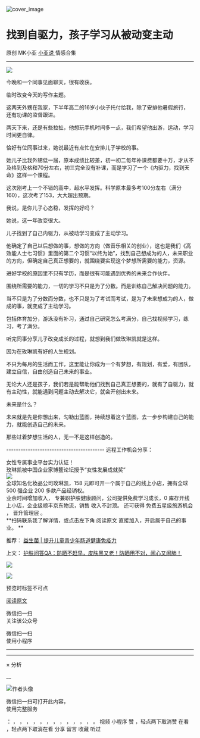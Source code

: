![cover_image](https://mmbiz.qpic.cn/mmbiz_jpg/A8SKDch4cJHrhicbHNGGQxcMSFfkYrUfnicNLfoP0CsbHib6KkjUFmicGlZZx6vicwtUaRjKzK6gsiacHtVzicY9wQzzg/0?wx_fmt=jpeg)

#  找到自驱力，孩子学习从被动变主动

原创  MK小亚  [ 小亚说 ](https://mp.weixin.qq.com/mp/appmsgalbum?__biz=MzUxNDAwNTk0MQ==&action=getalbum&album_id=1708248415014289409#wechat_redirect) 情感合集

__ _ _ _ _

![](https://mmbiz.qpic.cn/mmbiz_jpg/A8SKDch4cJHrhicbHNGGQxcMSFfkYrUfnLdOy1PohbaDlGx5ur4OsNdbf9xlNfib2dic0I2JyuHp2x9StNdcbx5wA/640?wx_fmt=jpeg)

  

今晚和一个同事见面聊天，很有收获。

临时改变今天的写作主题。

  

这两天外甥在我家，下半年高二的16岁小伙子托付给我，除了安排他暑假旅行，还有功课的监督跟进。

  

两天下来，还是有些拉扯，他想玩手机时间多一点，我们希望他出游，运动，学习时间更自律。

  

恰好有位同事过来，她说最近有点忙在安排儿子学校的事。

她儿子比我外甥低一届，原本成绩比较差，初一初二每年补课费都要十万，才从不及格到及格和70分左右，初三完全没有补课，而是学习了一个《内驱力，找到天命》这样一个课程。

  

这次刚考上一个不错的高中，超水平发挥。科学原本最多考100分左右（满分160），这次考了153，大大超出预期。

  

我说，是你儿子心态稳，发挥的好吗？

  

她说，这一年改变很大。

儿子找到了自己内驱力，从被动学习变成了主动学习。

  

他确定了自己以后想做的事，想做的方向（做音乐相关的创业），这也是我们《高效能人士七习惯》里面的第二个习惯“以终为始”，找到自己想成为的人，未来职业的方向，但确定自己真正想要的，就围绕要实现这个梦想所需要的能力，资源。

进好学校的原因里不只有学历，而是很有可能遇到优秀的未来合作伙伴。

  

围绕所需要的能力，一切的学习不只是为了分数。而是训练自己解决问题的能力。

  

当不只是为了分数而分数，也不只是为了考试而考试，是为了未来想成为的人，做成的事，就变成了主动学习。

  

包括体育加分，游泳没有补习，通过自己研究怎么考满分，自己找视频学习，练习，考了满分。

  

听完同事分享儿子改变成长的过程，就想到我们做玫琳凯就是这样。

因为在玫琳凯有好的人生规划。

不只为每月的生活而工作，这里能让你成为一个有梦想，有规划，有爱，有团队，建立自信，自由创造自己未来的事业。

  

无论大人还是孩子，我们若是能帮助他们找到自己真正想要的，就有了自驱力，就有主动性，就能遇到问题主动去解决它，就会开创出未来。

  

未来是什么？

未来就是先是你想出来，勾勒出蓝图，持续想着这个蓝图，去一步步构建自己的能力，就能创造自己的未来。

  

那些过着梦想生活的人，无一不是这样创造的。

  

  

  

  

  

\-----------------------------------------  远程工作机会分享：  
  
女性专属事业平台实力认证！  
玫琳凯被中国企业家博鳌论坛授予“女性发展成就奖”  
![](https://mmbiz.qpic.cn/mmbiz_jpg/A8SKDch4cJGnR41I5Dl9IuwiaHYx7825mM68DLlh5rkkJ0CicfyzASagdMUEZ2pNCZs13Ng5n6ehtuiaW1YJrziaHQ/640?wx_fmt=jpeg)  
全球知名化妆品公司玫琳凯，158 元即可开一个属于自己的线上小店，拥有全球 500 强企业 200 多款产品经销权。  
业余时间增加收入，  专兼职护肤健康顾问，公司提供免费学习成长，0 库存开线上小店，企业级顺丰京东物流，销售  收入不封顶。  还可获得
免费五星级旅游机会  ，  晋升管理层  。  
**扫码联系我了解详情，或点击左下角 阅读原文  直接加入，开启属于自己的事业。 **  
  

推荐： [ 益生菌 | 提升儿童青少年肠道健康免疫力
](https://mp.weixin.qq.com/s?__biz=MzUxNDAwNTk0MQ==&mid=2247485406&idx=2&sn=024c0d812a6d409b15bb72b739929f88&scene=21#wechat_redirect)  

上文： [ 护肤问答QA：防晒不赶早，皮肤黑又老！防晒用不对，闹心又闹肺！
](https://mp.weixin.qq.com/s?__biz=MzUxNDAwNTk0MQ==&mid=2247485850&idx=1&sn=037a157b90ee1e97389bdff1ab4fd118&scene=21#wechat_redirect)

![](https://mmbiz.qpic.cn/mmbiz_gif/b96CibCt70iaZ7Bia3Wm91cEuWhERXfCYjTia9tf7aMjVBNRETSa2NpGjCV6tyNvgCLos8LBgwEgxcwaIw8zdOsG7A/640?wx_fmt=gif)

![](https://mmbiz.qpic.cn/mmbiz_jpg/A8SKDch4cJEicCnqTxiatgGquhIicZ1wJ1Dth5YOOzoYV7U4N3HmiaO0vVAzjOpBVdtF0gnL632Fc7HqiaDmgveQDEw/640?wx_fmt=jpeg)

  

预览时标签不可点

[ 阅读原文 ](javascript:;)

微信扫一扫  
关注该公众号



微信扫一扫  
使用小程序

****



****



×  分析

__

![作者头像](http://mmbiz.qpic.cn/mmbiz_png/A8SKDch4cJE0KicTMyrVCx3VLqEgic5sJ1V5QeGZTibG9GLZlSCXSj5ByXNkib5PBrZVMkI41KKxgwE1K9gfypUeRg/0?wx_fmt=png)

微信扫一扫可打开此内容，  
使用完整服务

：  ，  ，  ，  ，  ，  ，  ，  ，  ，  ，  ，  ，  。  视频  小程序  赞  ，轻点两下取消赞  在看  ，轻点两下取消在看
分享  留言  收藏  听过

